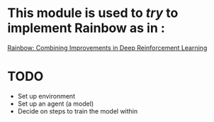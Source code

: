 # This module is used to _try_ to implement Rainbow as in :
[Rainbow: Combining Improvements in Deep Reinforcement Learning](https://arxiv.org/pdf/1710.02298.pdf)

# TODO
* Set up environment
* Set up an agent (a model)
* Decide on steps to train the model within 